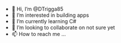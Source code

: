 - 👋 Hi, I’m @DTrigga85
- 👀 I’m interested in building apps
- 🌱 I’m currently learning C#
- 💞️ I’m looking to collaborate on not sure yet
- 📫 How to reach me ...

<!---
DTrigga85/DTrigga85 is a ✨ special ✨ repository because its `README.md` (this file) appears on your GitHub profile.
You can click the Preview link to take a look at your changes.
--->
